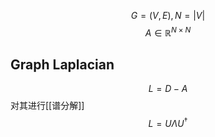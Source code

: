 $$ 
G = (V, E), N = |V|
$$$$
A \in \mathbb{R}^{N \times N}
$$
 
## Graph Laplacian
$$
L = D -A
$$
对其进行[[谱分解]]
$$
L = U \Lambda U^\dagger
$$
